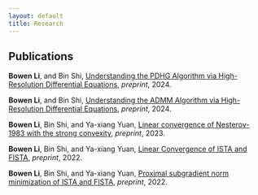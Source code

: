 ```yaml
---
layout: default
title: Research
---
```



## Publications

**Bowen Li**, and Bin Shi, [Understanding the PDHG Algorithm via High-Resolution Differential Equations](https://arxiv.org/abs/2403.11139), *preprint*, 2024.

**Bowen Li**, and Bin Shi, [Understanding the ADMM Algorithm via High-Resolution Differential Equations](https://arxiv.org/abs/2401.07096), *preprint*, 2024.

**Bowen Li**, Bin Shi, and Ya-xiang Yuan, [Linear convergence of Nesterov-1983 with the strong convexity](https://arxiv.org/abs/2306.09694), *preprint*, 2023.

**Bowen Li**, Bin Shi, and Ya-xiang Yuan, [Linear Convergence of ISTA and FISTA](https://arxiv.org/abs/2212.06319), *preprint*, 2022.

**Bowen Li**, Bin Shi, and Ya-xiang Yuan, [Proximal subgradient norm minimization of ISTA and FISTA](https://arxiv.org/abs/2211.01610), *preprint*, 2022.

